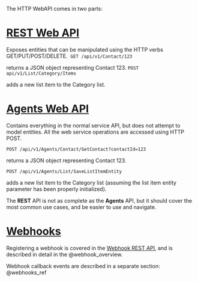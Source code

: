 The HTTP WebAPI comes in two parts:

# [REST Web API](REST/REST.md) 

Exposes entities that can be manipulated using the HTTP verbs GET/PUT/POST/DELETE.
  ​
`GET /api/v1/Contact/123`

returns a JSON object representing Contact 123.
  ​
`POST api/v1/List/Category/Items`

adds a new list item to the Category list.
  ​

# [Agents Web API](Agents/Agents.md) 

Contains everything in the normal service API, but does not attempt to model entities. 
All the web service operations are accessed using HTTP POST.

`POST /api/v1/Agents/Contact/GetContact?contactId=123`

returns a JSON object representing Contact 123.

`POST /api/v1/Agents/List/SaveListItemEntity`

adds a new list item to the Category list (assuming the list item entity parameter has been properly initialized).



The **REST** API is not as complete as the **Agents** API, but it should cover the most common use cases, and be easier to use and navigate.

# [Webhooks](../Webhooks/Webhooks.md)

Registering a webhook is covered in the [Webhook REST API](Rest/Webhook/Webhook.md), and is described in
detail in the @webhook_overview.

Webhook callback events are described in a separate section: @webhooks_ref